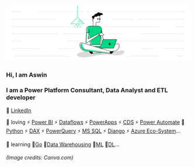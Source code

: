![bg][banner]

### Hi, I am Aswin
### I am a Power Platform Consultant, Data Analyst and ETL developer

👔 [LinkedIn](https://www.linkedin.com/in/aswinkprabhakaran)

[banner]: https://github.com/k-aswin/k-aswin/blob/main/Blue%20and%20White%20Architect%20LinkedIn%20Banner%20(1).png
💚 loving
⚡ [Power BI](https://powerbi.microsoft.com/en-us/)
⚡ [Dataflows](https://powerbi.microsoft.com/en-us/)
⚡ [PowerApps](https://powerapps.microsoft.com/en-in/)
⚡ [CDS](https://powerapps.microsoft.com/en-in/)
⚡ [Power Automate](https://flow.microsoft.com/)
🐍 [Python](https://www.python.org/)
⚡ [DAX](https://docs.microsoft.com/en-us/dax/)
⚡ [PowerQuery](https://powerquery.microsoft.com/en-us/)
⚡ [MS SQL](https://www.microsoft.com/en-us/sql-server/sql-server-downloads)
⚡ [Django](https://www.djangoproject.com/)
⚡ [Azure Eco-System](https://azure.microsoft.com/en-in/services/functions/)...   



📖 learning 🔧[Go](https://golang.org/) 🔧[Data Warehousing]() 🔧[ML]() 🔧[DL]()...

###### (Image credits: Canva.com)
